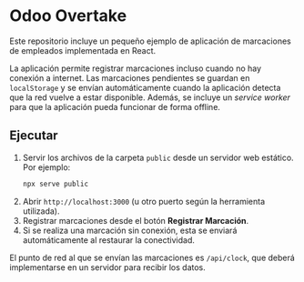 # Odoo Overtake

Este repositorio incluye un pequeño ejemplo de aplicación de marcaciones de empleados implementada en React.

La aplicación permite registrar marcaciones incluso cuando no hay conexión a internet. Las marcaciones pendientes se guardan en `localStorage` y se envían automáticamente cuando la aplicación detecta que la red vuelve a estar disponible. Además, se incluye un *service worker* para que la aplicación pueda funcionar de forma offline.

## Ejecutar

1. Servir los archivos de la carpeta `public` desde un servidor web estático. Por ejemplo:
   ```bash
   npx serve public
   ```
2. Abrir `http://localhost:3000` (u otro puerto según la herramienta utilizada).
3. Registrar marcaciones desde el botón **Registrar Marcación**.
4. Si se realiza una marcación sin conexión, esta se enviará automáticamente al restaurar la conectividad.

El punto de red al que se envían las marcaciones es `/api/clock`, que deberá implementarse en un servidor para recibir los datos.
